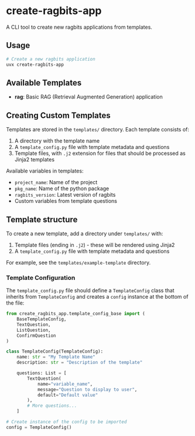 # create-ragbits-app

A CLI tool to create new ragbits applications from templates.

## Usage

```bash
# Create a new ragbits application
uvx create-ragbits-app
```

## Available Templates

- **rag**: Basic RAG (Retrieval Augmented Generation) application

## Creating Custom Templates

Templates are stored in the `templates/` directory. Each template consists of:

1. A directory with the template name
2. A `template_config.py` file with template metadata and questions
3. Template files, with `.j2` extension for files that should be processed as Jinja2 templates

Available variables in templates:
- `project_name`: Name of the project
- `pkg_name`:  Name of the python package
- `ragbits_version`: Latest version of ragbits
- Custom variables from template questions

## Template structure

To create a new template, add a directory under `templates/` with:

1. Template files (ending in `.j2`) - these will be rendered using Jinja2
2. A `template_config.py` file with template metadata and questions

For example, see the `templates/example-template` directory.

### Template Configuration

The `template_config.py` file should define a `TemplateConfig` class that inherits from `TemplateConfig` and creates a `config` instance at the bottom of the file:

```python
from create_ragbits_app.template_config_base import (
    BaseTemplateConfig,
    TextQuestion,
    ListQuestion,
    ConfirmQuestion
)

class TemplateConfig(TemplateConfig):
    name: str = "My Template Name"
    description: str = "Description of the template"

    questions: List = [
        TextQuestion(
            name="variable_name",
            message="Question to display to user",
            default="Default value"
        ),
        # More questions...
    ]

# Create instance of the config to be imported
config = TemplateConfig()
```
